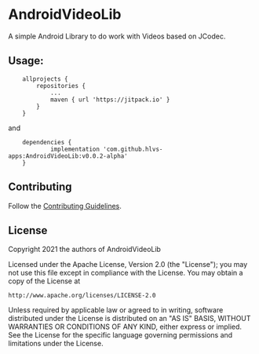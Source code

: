 # AndroidVideoLib
A simple Android Library to do work with Videos based on JCodec.

## Usage:

```
	allprojects {
		repositories {
			...
			maven { url 'https://jitpack.io' }
		}
	}
```

and

```
	dependencies {
	        implementation 'com.github.hlvs-apps:AndroidVideoLib:v0.0.2-alpha'
	}
```
## Contributing

Follow the [Contributing Guidelines](https://github.com/hlvs-apps/AndroidVideoLib/blob/master/CONTRIBUTING.md).
## License

Copyright 2021 the authors of AndroidVideoLib

Licensed under the Apache License, Version 2.0 (the "License");
you may not use this file except in compliance with the License.
You may obtain a copy of the License at

    http://www.apache.org/licenses/LICENSE-2.0

Unless required by applicable law or agreed to in writing, software
distributed under the License is distributed on an "AS IS" BASIS,
WITHOUT WARRANTIES OR CONDITIONS OF ANY KIND, either express or implied.
See the License for the specific language governing permissions and
limitations under the License.
